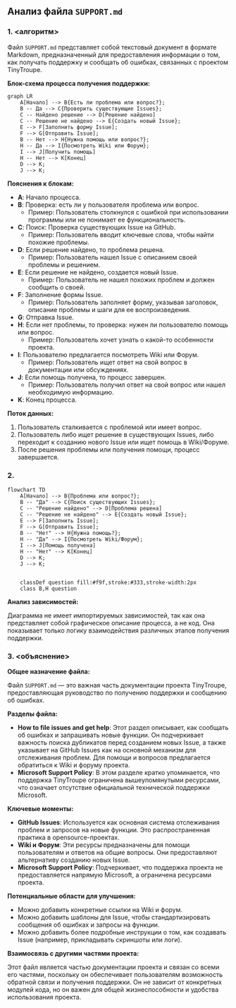 ## Анализ файла `SUPPORT.md`

### 1. <алгоритм>

Файл `SUPPORT.md` представляет собой текстовый документ в формате Markdown, предназначенный для предоставления информации о том, как получать поддержку и сообщать об ошибках, связанных с проектом TinyTroupe.

**Блок-схема процесса получения поддержки:**

```mermaid
graph LR
    A[Начало] --> B{Есть ли проблема или вопрос?};
    B -- Да --> C{Проверить существующие Issues};
    C -- Найдено решение --> D[Решение найдено]
    C -- Решение не найдено --> E{Создать новый Issue};
    E --> F[Заполнить форму Issue];
    F --> G[Отправить Issue];
    B -- Нет --> H{Нужна помощь или вопрос?};
    H -- Да --> I{Посмотреть Wiki или Форум};
    I --> J[Получить помощь]
    H -- Нет --> K[Конец]
    D --> K;
    J --> K;
```

**Пояснения к блокам:**

*   **A**: Начало процесса.
*   **B**: Проверка: есть ли у пользователя проблема или вопрос.
    *   Пример: Пользователь столкнулся с ошибкой при использовании программы или не понимает ее функциональность.
*   **C**: Поиск: Проверка существующих Issue на GitHub.
    *   Пример: Пользователь вводит ключевые слова, чтобы найти похожие проблемы.
*   **D**: Если решение найдено, то проблема решена.
    *   Пример: Пользователь нашел Issue с описанием своей проблемы и решением.
*   **E**: Если решение не найдено, создается новый Issue.
    *   Пример: Пользователь не нашел похожих проблем и должен сообщить о своей.
*   **F**: Заполнение формы Issue.
    *   Пример: Пользователь заполняет форму, указывая заголовок, описание проблемы и шаги для ее воспроизведения.
*   **G**: Отправка Issue.
*   **H**: Если нет проблемы, то проверка: нужен ли пользователю помощь или вопрос.
    *   Пример: Пользователь хочет узнать о какой-то особенности проекта.
*  **I**: Пользователю предлагается посмотреть Wiki или Форум.
    *   Пример: Пользователь ищет ответ на свой вопрос в документации или обсуждениях.
*   **J**: Если помощь получена, то процесс завершен.
    *   Пример: Пользователь получил ответ на свой вопрос или нашел необходимую информацию.
*   **K**: Конец процесса.

**Поток данных:**

1.  Пользователь сталкивается с проблемой или имеет вопрос.
2.  Пользователь либо ищет решение в существующих Issues, либо переходит к созданию нового Issue или ищет помощь в Wiki/Форуме.
3.  После решения проблемы или получения помощи, процесс завершается.

### 2. <mermaid>

```mermaid
flowchart TD
    A[Начало] --> B{Проблема или вопрос?};
    B -- "Да" --> C{Поиск существующих Issues};
    C -- "Решение найдено" --> D[Проблема решена]
    C -- "Решение не найдено" --> E{Создать новый Issue};
    E --> F[Заполнить Issue];
    F --> G[Отправить Issue];
    B -- "Нет" --> H{Нужна помощь?};
    H -- "Да" --> I{Посмотреть Wiki/Форум};
    I --> J[Помощь получена]
    H -- "Нет" --> K[Конец]
    D --> K;
    J --> K;
    
    
    classDef question fill:#f9f,stroke:#333,stroke-width:2px
    class B,H question
```

**Анализ зависимостей:**

Диаграмма не имеет импортируемых зависимостей, так как она представляет собой графическое описание процесса, а не код.  Она показывает только логику взаимодействия различных этапов получения поддержки.

### 3. <объяснение>

**Общее назначение файла:**

Файл `SUPPORT.md` — это важная часть документации проекта TinyTroupe, предоставляющая руководство по получению поддержки и сообщению об ошибках.

**Разделы файла:**

*   **How to file issues and get help**: Этот раздел описывает, как сообщать об ошибках и запрашивать новые функции. Он подчеркивает важность поиска дубликатов перед созданием новых Issue, а также указывает на GitHub Issues как на основной механизм для отслеживания проблем. Для помощи и вопросов предлагается обратиться к Wiki и форуму проекта.
*   **Microsoft Support Policy**: В этом разделе кратко упоминается, что поддержка TinyTroupe ограничена вышеупомянутыми ресурсами, что означает отсутствие официальной технической поддержки Microsoft.

**Ключевые моменты:**

*   **GitHub Issues**: Используется как основная система отслеживания проблем и запросов на новые функции. Это распространенная практика в opensource-проектах.
*   **Wiki и Форум**: Эти ресурсы предназначены для помощи пользователям и ответов на общие вопросы. Они предоставляют альтернативу созданию новых Issue.
*   **Microsoft Support Policy**: Подчеркивает, что поддержка проекта не предоставляется напрямую Microsoft, а ограничена ресурсами проекта.

**Потенциальные области для улучшения:**

*   Можно добавить конкретные ссылки на Wiki и форум.
*   Можно добавить шаблоны для Issue, чтобы стандартизировать сообщения об ошибках и запросы на функции.
*   Можно добавить более подробные инструкции о том, как создавать Issue (например, прикладывать скриншоты или логи).

**Взаимосвязь с другими частями проекта:**

Этот файл является частью документации проекта и связан со всеми его частями, поскольку он обеспечивает пользователям возможность обратной связи и получения поддержки. Он не зависит от конкретных модулей кода, но он важен для общей жизнеспособности и удобства использования проекта.